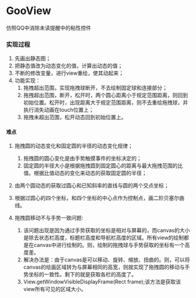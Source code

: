 # GooView
仿照QQ中消除未读提醒中的粘性控件

### 实现过程
1. 先画出静态图；
2. 把静态值改为动态变化的值，计算出动态的值；
3. 不断的修改变量，进行view重绘，使其动起来；
4. 功能实现：
   1. 拖拽超出范围，实现拖拽球断开，不去绘制固定球和连接部分；
   2. 拖拽超出范围，断开，松开时，两个圆心距离小于规定范围距离，则回到初始位置。松开时，出现距离大于规定范围距离，则不去重绘拖拽球，并执行消失动画在touch位置上；
   3. 拖拽未超出范围，松开动态回到初始位置上。
 
#### 难点
1. 拖拽圆的动态变化和固定圆的半径的动态变化规律；
   1. 拖拽圆的圆心变化是由手势触摸事件的坐标决定的；
   2. 固定圆的半径大小是根据拖拽圆到固定圆心的距离与最大拖拽范围的比值。根据比值动态的变化来动态的获取固定圆的半径；
2. 由两个圆动态的获取过圆心和已知斜率的直线与圆的两个交点坐标；
3. 根据过圆心的四个坐标，和四个坐标的中心点作为控制点，画二阶贝塞尔曲线。
4. 拖拽圆移动不与手势一致问题:

   1. 该问题出现是因为通过手势获取的坐标是相对与屏幕的，而canvas的大小是除去状态栏高度，标题栏高度和导航栏高度的区域。所有view的绘制都是在canvas中进行绘制的。则，绘制的拖拽球与手势获取的坐标有一个高度差。
   2. 解决办法是：由于canvas是可以移动、旋转、缩放、扭曲的。则，可以将canvas的绘画区域转为与屏幕相同的高宽，则就实现了拖拽圆的移动与手势坐标的一致性。剩下的就是获取各栏的高度了。
   3. View.getWindowVisibleDisplayFrame(Rect frame);该方法是获取该view所有可见的区域大小。
